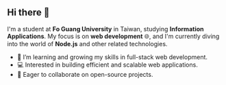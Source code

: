 ## Hi there 👋

I'm a student at **Fo Guang University** in Taiwan, studying **Information Applications**. My focus is on **web development** 🌐, and I'm currently diving into the world of **Node.js** and other related technologies.

- 🌱 I’m learning and growing my skills in full-stack web development.
- 💻 Interested in building efficient and scalable web applications.
- 🚀 Eager to collaborate on open-source projects.

